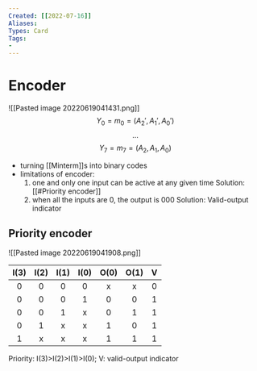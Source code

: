 ```yaml
---
Created: [[2022-07-16]]
Aliases: 
Types: Card
Tags: 
- 
---
```

# Encoder
![[Pasted image 20220619041431.png]]
$$Y_0=m_0=(A_2', A_1', A_0')$$$$\dots$$$$Y_7=m_7=(A_2, A_1, A_0)$$
- turning [[Minterm]]s into binary codes
- limitations of encoder:
  1. one and only one input can be active at any given time
     Solution: [[#Priority encoder]]
  2. when all the inputs are 0, the output is 000
     Solution: Valid-output indicator

## Priority encoder
![[Pasted image 20220619041908.png]]

| I(3) | I(2) | I(1) | I(0) | O(0) | O(1) |  V  |
|:----:|:----:|:----:|:----:|:----:|:----:|:---:|
|  0   |  0   |  0   |  0   |  x   |  x   |  0  |
|  0   |  0   |  0   |  1   |  0   |  0   |  1  |
|  0   |  0   |  1   |  x   |  0   |  1   |  1  |
|  0   |  1   |  x   |  x   |  1   |  0   |  1  |
|  1   |  x   |  x   |  x   |  1   |  1   |  1  |

Priority: I(3)>I(2)>I(1)>I(0); V: valid-output indicator